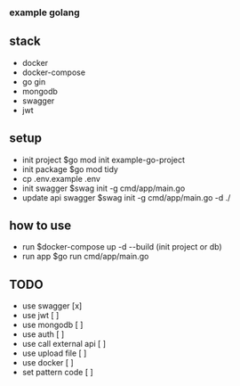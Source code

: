 ### example golang

## stack

- docker
- docker-compose
- go gin
- mongodb
- swagger
- jwt

## setup

- init project $go mod init example-go-project
- init package $go mod tidy
- cp .env.example .env
- init swagger $swag init -g cmd/app/main.go
- update api swagger $swag init -g cmd/app/main.go -d ./

## how to use

- run $docker-compose up -d --build (init project or db)
- run app $go run cmd/app/main.go

## TODO

- use swagger [x]
- use jwt [ ]
- use mongodb [ ]
- use auth [ ]
- use call external api [ ]
- use upload file [ ]
- use docker [ ]
- set pattern code [ ]
